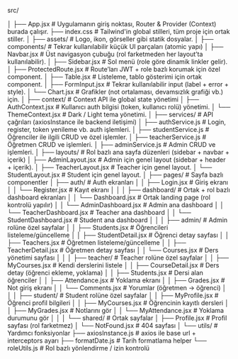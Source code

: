 src/

│
├── App.jsx                # Uygulamanın giriş noktası, Router & Provider (Context) burada çalışır.
├── index.css              # Tailwind'in global stilleri, tüm proje için ortak stiller.
│
├── assets/                # Logo, ikon, görseller gibi statik dosyalar.
│
├── components/            # Tekrar kullanılabilir küçük UI parçaları (atomic yapı)
│   ├── Navbar.jsx         # Üst navigasyon çubuğu (rol farketmeden her layout’ta kullanılabilir).
│   ├── Sidebar.jsx        # Sol menü (role göre dinamik linkler gelir).
│   ├── ProtectedRoute.jsx # Route’ları JWT + role bazlı korumak için özel component.
│   ├── Table.jsx          # Listeleme, tablo gösterimi için ortak component.
│   ├── FormInput.jsx      # Tekrar kullanılabilir input (label + error + style).
│   └── Chart.jsx          # Grafikler (not ortalaması, devamsızlık grafiği vb.) için.
│
├── context/               # Context API ile global state yönetimi
│   ├── AuthContext.jsx    # Kullanıcı auth bilgisi (token, kullanıcı rolü) yönetimi.
│   └── ThemeContext.jsx   # Dark / Light tema yönetimi.
│
├── services/              # API çağrıları (axiosInstance ile backend iletişimi)
│   ├── authService.js     # Login, register, token yenileme vb. auth işlemleri.
│   ├── studentService.js  # Öğrenciler ile ilgili CRUD ve özel işlemler.
│   ├── teacherService.js  # Öğretmen CRUD ve işlemleri.
│   ├── adminService.js    # Admin CRUD ve işlemleri.
│
├── layouts/               # Rol bazlı ana sayfa düzenleri (sidebar + navbar + içerik)
│   ├── AdminLayout.jsx    # Admin için genel layout (sidebar + header + içerik).
│   ├── TeacherLayout.jsx  # Teacher için genel layout.
│   └── StudentLayout.jsx  # Student için genel layout.
│
├── pages/                 # Sayfa bazlı componentler
│   ├── auth/              # Auth ekranları
│   │   ├── Login.jsx      # Giriş ekranı
│   │   └── Register.jsx   # Kayıt ekranı
│   │
│   ├── dashboard/         # Ortak + rol bazlı dashboard ekranları
│   │   └── Dashboard.jsx          # Ortak landing page (rol kontrolü yapılır)
│   │   └── AdminDashboard.jsx     # Admin ana dashboard
│   │   └── TeacherDashboard.jsx   # Teacher ana dashboard
│   │   └── StudentDashboard.jsx   # Student ana dashboard
│   │
│   ├── admin/             # Admin rolüne özel sayfalar
│   │   ├── Students.jsx       # Öğrencileri listeleme/güncelleme
│   │   ├── StudentDetail.jsx  # Öğrenci detay sayfası
│   │   ├── Teachers.jsx       # Öğretmen listeleme/güncelleme
│   │   ├── TeacherDetail.jsx  # Öğretmen detay sayfası
│   │   └── Courses.jsx        # Ders yönetimi sayfası
│   │
│   ├── teacher/           # Teacher rolüne özel sayfalar
│   │   ├── MyCourses.jsx      # Kendi derslerini listele
│   │   ├── CourseDetail.jsx   # Ders detay (öğrenci ekleme, yoklama)
│   │   ├── Students.jsx       # Dersi alan öğrenciler
│   │   ├── Attendance.jsx     # Yoklama ekranı
│   │   ├── Grades.jsx         # Not giriş ekranı
│   │   └── Comments.jsx       # Yorumlar (öğretmen -> öğrenci)
│   │
│   ├── student/           # Student rolüne özel sayfalar
│   │   ├── MyProfile.jsx      # Öğrenci profil bilgileri
│   │   ├── MyCourses.jsx      # Öğrencinin kayıtlı dersleri
│   │   ├── MyGrades.jsx       # Notlarını gör
│   │   └── MyAttendance.jsx   # Yoklama durumunu gör
│   │
│   └── shared/            # Ortak sayfalar
│       ├── Profile.jsx        # Profil sayfası (rol farketmez)
│       └── NotFound.jsx       # 404 sayfası
│
└── utils/                 # Yardımcı fonksiyonlar
    ├── axiosInstance.js   # axios ile base url + interceptors ayarı
    ├── formatDate.js      # Tarih formatlama helper
    └── roleUtils.js       # Rol bazlı yönlendirme / izin kontrolü




